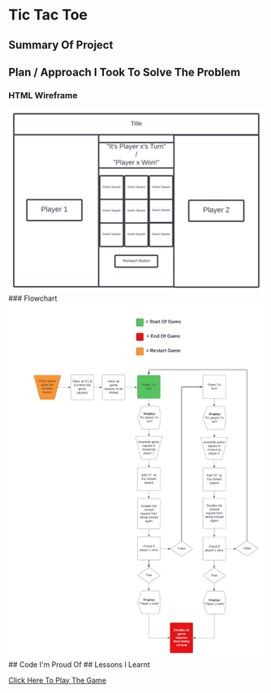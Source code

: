 # Tic Tac Toe
## Summary Of Project
## Plan / Approach I Took To Solve The Problem
### HTML Wireframe
  <img src="./Images/Tic-Tac-Toe Wireframe-v2.png" alt="">
### Flowchart
  <img src="./Images/Tic-Tac-Toe Flowchart.png" alt="">
## Code I'm Proud Of
## Lessons I Learnt

<a href="https://marcusadams1220.github.io/tic-tac-toe/">Click Here To Play The Game</a>
